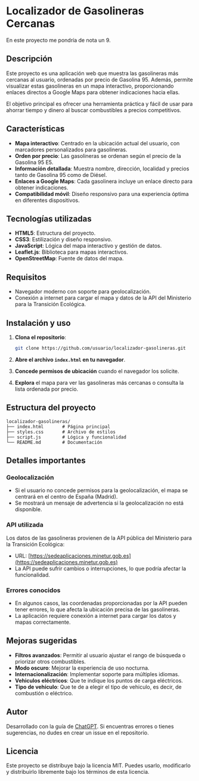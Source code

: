 # Localizador de Gasolineras Cercanas
En este proyecto me pondría de nota un 9.

## Descripción
Este proyecto es una aplicación web que muestra las gasolineras más cercanas al usuario, ordenadas por precio de Gasolina 95. Además, permite visualizar estas gasolineras en un mapa interactivo, proporcionando enlaces directos a Google Maps para obtener indicaciones hacia ellas.

El objetivo principal es ofrecer una herramienta práctica y fácil de usar para ahorrar tiempo y dinero al buscar combustibles a precios competitivos.

## Características
- **Mapa interactivo**: Centrado en la ubicación actual del usuario, con marcadores personalizados para gasolineras.
- **Orden por precio**: Las gasolineras se ordenan según el precio de la Gasolina 95 E5.
- **Información detallada**: Muestra nombre, dirección, localidad y precios tanto de Gasolina 95 como de Diésel.
- **Enlaces a Google Maps**: Cada gasolinera incluye un enlace directo para obtener indicaciones.
- **Compatibilidad móvil**: Diseño responsivo para una experiencia óptima en diferentes dispositivos.

## Tecnologías utilizadas
- **HTML5**: Estructura del proyecto.
- **CSS3**: Estilización y diseño responsivo.
- **JavaScript**: Lógica del mapa interactivo y gestión de datos.
- **Leaflet.js**: Biblioteca para mapas interactivos.
- **OpenStreetMap**: Fuente de datos del mapa.

## Requisitos
- Navegador moderno con soporte para geolocalización.
- Conexión a internet para cargar el mapa y datos de la API del Ministerio para la Transición Ecológica.

## Instalación y uso
1. **Clona el repositorio**:
   ```bash
   git clone https://github.com/usuario/localizador-gasolineras.git
   ```

2. **Abre el archivo `index.html` en tu navegador**.

3. **Concede permisos de ubicación** cuando el navegador los solicite.

4. **Explora** el mapa para ver las gasolineras más cercanas o consulta la lista ordenada por precio.

## Estructura del proyecto
```
localizador-gasolineras/
├── index.html       # Página principal
├── styles.css       # Archivo de estilos
├── script.js        # Lógica y funcionalidad
└── README.md        # Documentación
```

## Detalles importantes
### **Geolocalización**
- Si el usuario no concede permisos para la geolocalización, el mapa se centrará en el centro de España (Madrid).
- Se mostrará un mensaje de advertencia si la geolocalización no está disponible.

### **API utilizada**
Los datos de las gasolineras provienen de la API pública del Ministerio para la Transición Ecológica:
- URL: [https://sedeaplicaciones.minetur.gob.es](https://sedeaplicaciones.minetur.gob.es)
- La API puede sufrir cambios o interrupciones, lo que podría afectar la funcionalidad.

### **Errores conocidos**
- En algunos casos, las coordenadas proporcionadas por la API pueden tener errores, lo que afecta la ubicación precisa de las gasolineras.
- La aplicación requiere conexión a internet para cargar los datos y mapas correctamente.

## Mejoras sugeridas
- **Filtros avanzados**: Permitir al usuario ajustar el rango de búsqueda o priorizar otros combustibles.
- **Modo oscuro**: Mejorar la experiencia de uso nocturna.
- **Internacionalización**: Implementar soporte para múltiples idiomas.
- **Vehiculos eléctricos**: Que te indique los puntos de carga eléctricos.
- **Tipo de vehículo**: Que te de a elegir el tipo de vehiculo, es decir, de combustión o eléctrico.

## Autor
Desarrollado con la guía de [ChatGPT](https://openai.com/chatgpt). Si encuentras errores o tienes sugerencias, no dudes en crear un issue en el repositorio.

## Licencia
Este proyecto se distribuye bajo la licencia MIT. Puedes usarlo, modificarlo y distribuirlo libremente bajo los términos de esta licencia.
